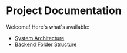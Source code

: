 # Project Documentation

Welcome! Here's what's available:

- [System Architecture](architecture_summary.md)
- [Backend Folder Structure](backend_structure.md)
